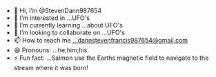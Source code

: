 - 👋 Hi, I’m @StevenDann987654
- 👀 I’m interested in ...UFO's
- 🌱 I’m currently learning ...about UFO's
- 💞️ I’m looking to collaborate on ...UFO's
- 📫 How to reach me ...dannstevenfrancis987654@gmail.com
- 😄 Pronouns: ...he;him;his.
- ⚡ Fun fact: ...Salmon use the Earths magnetic field to navigate to the stream where it was born!

<!---
StevenDann987654/StevenDann987654 is a ✨ special ✨ repository because its `README.md` (this file) appears on your GitHub profile.
You can click the Preview link to take a look at your changes.
--->
